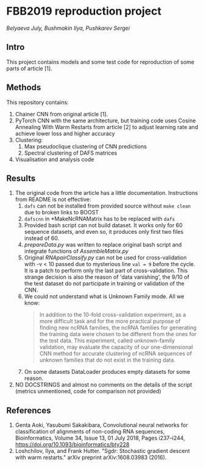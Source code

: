 # FBB2019 reproduction project
*Belyaeva July, Bushmakin Ilya, Pushkarev Sergei*
## Intro
This project contains models and some test code for reproduction of some parts of article [1].

## Methods
This repository contains:
1) Chainer CNN from original article [1].
2) PyTorch CNN with the same architecture, but training code uses Cosine Annealing With Warm Restarts from article [2] to adjust 
 learning rate and achieve lower loss and higher accuracy
3) Clustering:
    1) Max pseudoclique clustering of CNN predictions
    2) Spectral clustering of DAFS matrices
4) Visualisation and analysis code

## Results
1) The original code from the article has a little documentation. Instructions from README
is not effective:
    1) `dafs` can not be installed from provided source without `make clean` due to 
        broken links to BOOST
    2) `dafscnn` in *MakeNcRNAMatrix has to be replaced with `dafs`
    3) Provided bash script can not build dataset. It works only for 60 sequence datasets,
        and even so, it produces only first two files instead of 60.
    4) *prepareData.py* was written to replace original bash script and integrate functions of
        *AssembleMatrix.py*
    5) Original *RNApairClassify.py* can not be used for cross-validation with -v < 10 passed
        due to mysterious line `val = 9` before the cycle. It is a patch to perform only the last part of
        cross-validation. This strange decision is also the reason of 'data vanishing', the 9/10 of the test dataset
        do not participate in training or validation of the CNN.
    6) We could not understand what is Unknown Family mode. All we know:
        > In addition to the 10-fold cross-validation experiment, as a 
        more difficult task and for the more practical purpose of finding
        new ncRNA families, the ncRNA families for generating the training
        data were chosen to be different from the ones for the test data.
        This experiment, called unknown-family validation, may evaluate
        the capacity of our one-dimensional CNN method for accurate 
        clustering of ncRNA sequences of unknown families that do not
        exist in the training data.
    7) On some datasets DataLoader produces empty datasets for some reason.
2) NO DOCSTRINGS and almost no comments on the details of the script 
    (metrics unmentioned, code for comparison not provided)
## References
1) Genta Aoki, Yasubumi Sakakibara, 
Convolutional neural networks for classification of alignments of non-coding 
RNA sequences, Bioinformatics, Volume 34, Issue 13, 01 July 2018, 
Pages i237–i244, https://doi.org/10.1093/bioinformatics/bty228
2) Loshchilov, Ilya, and Frank Hutter. 
"Sgdr: Stochastic gradient descent with warm restarts."
 arXiv preprint arXiv:1608.03983 (2016).
 
   